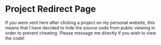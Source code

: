 # Project Redirect Page
If you were sent here after clicking a project on my personal website,
this means that I have decided to hide the source code from public viewing
in order to prevent cheating. Please message me directly if you wish
to view the code!
